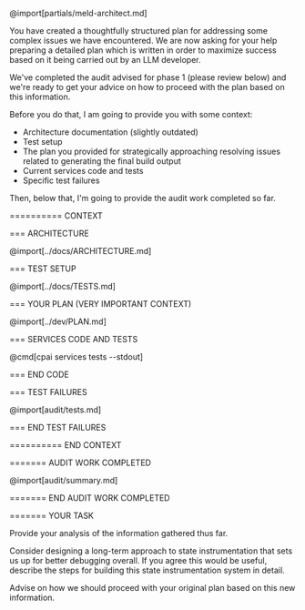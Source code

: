 @import[partials/meld-architect.md]

You have created a thoughtfully structured plan for addressing some complex issues we have encountered. We are now asking for your help preparing a detailed plan which is written in order to maximize success based on it being carried out by an LLM developer.

We've completed the audit advised for phase 1 (please review below) and we're ready to get your advice on how to proceed with the plan based on this information.

Before you do that, I am going to provide you with some context:

- Architecture documentation (slightly outdated)
- Test setup 
- The plan you provided for strategically approaching resolving issues related to generating the final build output
- Current services code and tests
- Specific test failures

Then, below that, I'm going to provide the audit work completed so far.

========== CONTEXT 

=== ARCHITECTURE

@import[../docs/ARCHITECTURE.md]

=== TEST SETUP

@import[../docs/TESTS.md]

=== YOUR PLAN (VERY IMPORTANT CONTEXT)

@import[../dev/PLAN.md]

=== SERVICES CODE AND TESTS

@cmd[cpai services tests --stdout]

=== END CODE

=== TEST FAILURES

@import[audit/tests.md]

=== END TEST FAILURES

========== END CONTEXT

======= AUDIT WORK COMPLETED

@import[audit/summary.md]

======= END AUDIT WORK COMPLETED

======= YOUR TASK

Provide your analysis of the information gathered thus far.

Consider designing a long-term approach to state instrumentation that sets us up for better debugging overall. If you agree this would be useful, describe the steps for building this state instrumentation system in detail.

Advise on how we should proceed with your original plan based on this new information.
